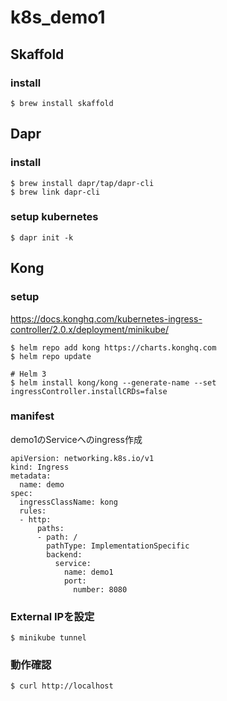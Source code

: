 # k8s_demo1

## Skaffold

### install

```
$ brew install skaffold
```

## Dapr

### install

```
$ brew install dapr/tap/dapr-cli
$ brew link dapr-cli
```

### setup kubernetes

```
$ dapr init -k
```


## Kong

### setup

https://docs.konghq.com/kubernetes-ingress-controller/2.0.x/deployment/minikube/

```
$ helm repo add kong https://charts.konghq.com
$ helm repo update

# Helm 3
$ helm install kong/kong --generate-name --set ingressController.installCRDs=false
```

### manifest

demo1のServiceへのingress作成

```
apiVersion: networking.k8s.io/v1
kind: Ingress
metadata:
  name: demo
spec:
  ingressClassName: kong
  rules:
  - http:
      paths:
      - path: /
        pathType: ImplementationSpecific
        backend:
          service:
            name: demo1
            port:
              number: 8080
```

### External IPを設定

```
$ minikube tunnel
```

### 動作確認

```
$ curl http://localhost
```